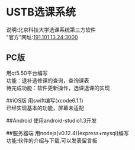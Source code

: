 # USTB选课系统
说明:北京科技大学选课系统第三方软件<br>
"官方"网址:<a href="http://191.101.13.24:3000/">191.101.13.24:3000</a>
## PC版 
用qt5.50平台编写<br>
功能：退补选修课的查询，查询课表<br>
待完成功能：软件更新操作，选课退课的实现

##iOS版
用swift编写(xcode6.1.1)<br>
已经实现基本的功能，屏幕未适配

##Android
使用android-studio1.3开发

##服务器端
用nodejs(v0.12.4)(express+mysql)编写<br>
功能:软件的介绍与下载,可以发表留言板<br>
